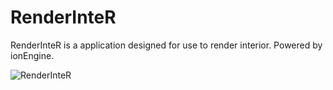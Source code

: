 RenderInteR
=========

RenderInteR is a application designed for use to render interior. Powered by ionEngine.

![RenderInteR](http://wallpaper.pickywallpapers.com/2560x1440/epic-3d-interior-render.jpg)
